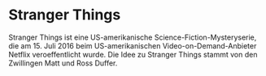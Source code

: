 # Stranger Things

Stranger Things ist eine US-amerikanische Science-Fiction-Mysteryserie, die am 15. Juli 2016 beim US-amerikanischen Video-on-Demand-Anbieter Netflix veroeffentlicht wurde. Die Idee zu Stranger Things stammt von den Zwillingen Matt und Ross Duffer.